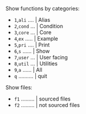 Show functions by categories:

- `1`,`ali` .... | Alias
- `2`,`cond` ... | Condition
- `3`,`core` ... | Core
- `4`,`ex` ..... | Example
- `5`,`pri` .... | Print
- `6`,`s` ...... | Show
- `7`,`user` ... | User facing
- `8`,`util` ... | Utilities
- `9`,`a` ...... | All
- `q` .......... | quit

Show files:

- `f1` ......... | sourced files
- `f2` ......... | not sourced files
